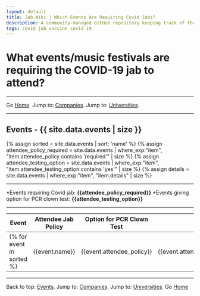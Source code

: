```yaml
---
layout: default
title: Jab.Wiki | Which Events Are Requiring Covid Jabs?
description: A community-managed GitHub repository keeping track of the events requiring covid jabs for attendees. 
tags: covid jab vaccine covid-19
---
```

# What events/music festivals are requiring the COVID-19 jab to attend?

---

Go [Home](/). Jump to: <a href="/companies.html">Companies</a>. Jump to: <a href="/universities.html">Universities</a>.

---
<a name="events"></a>
## Events - {{ site.data.events | size }}
{% assign sorted = site.data.events | sort: 'name' %}
{% assign attendee_policy_required = site.data.events | where_exp:"item", "item.attendee_policy contains 'required'" | size %}
{% assign attendee_testing_option = site.data.events | where_exp:"item", "item.attendee_testing_option contains 'yes'" | size %}
{% assign details = site.data.events | where_exp:"item", "item.details" | size %}

---

  *Events requiring Covid jab: **{{attendee_policy_required}}** 
  *Events giving option for PCR clown test: **{{attendee_testing_option}}**

--- 

| Event | Attendee Jab Policy | Option for PCR Clown Test | Details | Last Update |
| --- | --- | --- | --- | --- |
{% for event in sorted %}| {{event.name}} | {{event.attendee_policy}} | {{event.attendee_testing_option}} | {{event.details}} | {{event.last_update}}

---

Back to top: <a href="#events">Events</a>. Jump to: <a href="/companies.html">Companies</a>. Jump to: <a href="/universities.html">Universities</a>. Go [Home](/)
